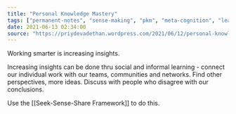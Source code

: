```yaml
---
title: "Personal Knowledge Mastery"
tags: ["permanent-notes", "sense-making", "pkm", "meta-cognition", "learning" ]
date: 2021-06-13 02:34:00
source: "https://priydevadethan.wordpress.com/2021/06/12/personal-knowledge-mastery/"
---
```


Working smarter is increasing insights.

Increasing insights can be done thru social and informal learning - connect our individual work with our teams, communities and networks. Find other perspectives, more ideas. Discuss with people who disagree with our conclusions.

Use the [[Seek-Sense-Share Framework]] to do this.
